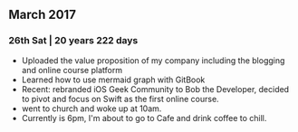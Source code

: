 ## March 2017

### 26th Sat | 20 years 222 days
 - Uploaded the value proposition of my company including the blogging and online course platform
 - Learned how to use mermaid graph with GitBook
 - Recent: rebranded iOS Geek Community to Bob the Developer, decided to pivot and focus on Swift as the first online course.
 - went to church and woke up at 10am.
 - Currently is 6pm, I'm about to go to Cafe and drink coffee to chill.
